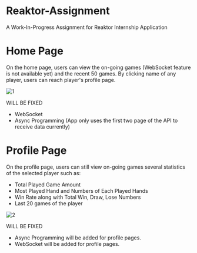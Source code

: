 # Reaktor-Assignment
A Work-In-Progress Assignment for Reaktor Internship Application

# Home Page
On the home page, users can view the on-going games (WebSocket feature is not available yet) and the recent 50 games. By clicking name of any player, users can reach player's profile page.

![1](https://user-images.githubusercontent.com/69986916/150693565-4d5e1e37-64d7-44ee-9e28-e085acf12b18.JPG)

WILL BE FIXED
- WebSocket
- Async Programming (App only uses the first two page of the API to receive data currently)

# Profile Page
On the profile page, users can still view on-going games several statistics of the selected player such as:
- Total Played Game Amount
- Most Played Hand and Numbers of Each Played Hands
- Win Rate along with Total Win, Draw, Lose Numbers
- Last 20 games of the player

![2](https://user-images.githubusercontent.com/69986916/150693751-995eb195-2eb5-4a6a-ae3a-ba733835043d.JPG)

WILL BE FIXED
- Async Programming will be added for profile pages.
- WebSocket will be added for profile pages.
